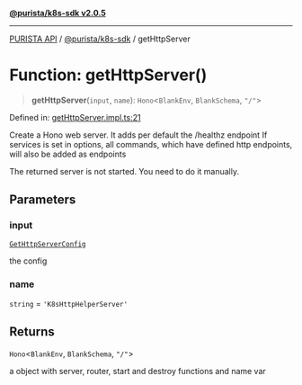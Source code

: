 [**@purista/k8s-sdk v2.0.5**](../README.md)

***

[PURISTA API](../../../packages.md) / [@purista/k8s-sdk](../README.md) / getHttpServer

# Function: getHttpServer()

> **getHttpServer**(`input`, `name`): `Hono`\<`BlankEnv`, `BlankSchema`, `"/"`\>

Defined in: [getHttpServer.impl.ts:21](https://github.com/puristajs/purista/blob/master/packages/k8s-sdk/src/getHttpServer.impl.ts#L21)

Create a Hono web server.
It adds per default the /healthz endpoint
If services is set in options, all commands, which have defined http endpoints, will also be added as endpoints

The returned server is not started. You need to do it manually.

## Parameters

### input

[`GetHttpServerConfig`](../type-aliases/GetHttpServerConfig.md)

the config

### name

`string` = `'K8sHttpHelperServer'`

## Returns

`Hono`\<`BlankEnv`, `BlankSchema`, `"/"`\>

a object with server, router, start and destroy functions and name var
